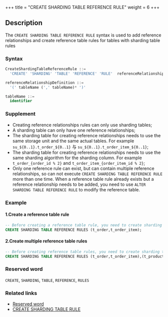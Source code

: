 +++
title = "CREATE SHARDING TABLE REFERENCE RULE"
weight = 6
+++

## Description

The `CREATE SHARDING TABLE REFERENCE RULE` syntax is used to add reference relationships and create reference table rules for
tables with sharding table rules

### Syntax

```sql
CreateShardingTableReferenceRule ::=
  'CREATE' 'SHARDING' 'TABLE' 'REFERENCE' 'RULE'  referenceRelationshipDefinition  (',' referenceRelationshipDefinition )*

referenceRelationshipDefinition ::=
  '(' tableName (',' tableName)* ')'

tableName ::=
  identifier
```

### Supplement

- Creating reference relationships rules can only use sharding tables;
- A sharding table can only have one reference relationships;
- The sharding table for creating reference relationships needs to use the same storage unit and the same actual tables. For
  example `su_${0..1}.t_order_${0..1}` 与 `su_${0..1}.t_order_item_${0..1}`;
- The sharding table for creating reference relationships needs to use the same sharding algorithm for the sharding
  column. For example `t_order_{order_id % 2}` and `t_order_item_{order_item_id % 2}`;
- Only one reference rule can exist, but can contain multiple reference relationships, so can not
  execute `CREATE SHARDING TABLE REFERENCE RULE` more than one time. When a reference table rule already exists but a
  reference relationship needs to be added, you need to use `ALTER SHARDING TABLE REFERENCE RULE` to modify the reference
  table.

### Example

#### 1.Create a reference table rule

```sql
-- Before creating a reference table rule, you need to create sharding table rules t_order, t_order_item
CREATE SHARDING TABLE REFERENCE RULES (t_order,t_order_item);
```

#### 2.Create multiple reference table rules

```sql
-- Before creating reference table rules, you need to create sharding table rules t_order, t_order_item, t_product, t_product_item
CREATE SHARDING TABLE REFERENCE RULES (t_order,t_order_item),(t_product,t_product_item);
```

### Reserved word

`CREATE`, `SHARDING`, `TABLE`, `REFERENCE`, `RULES`

### Related links

- [Reserved word](/en/reference/distsql/syntax/reserved-word/)
- [CREATE SHARDING TABLE RULE](/en/reference/distsql/syntax/rdl/rule-definition/create-sharding-table-rule/)
